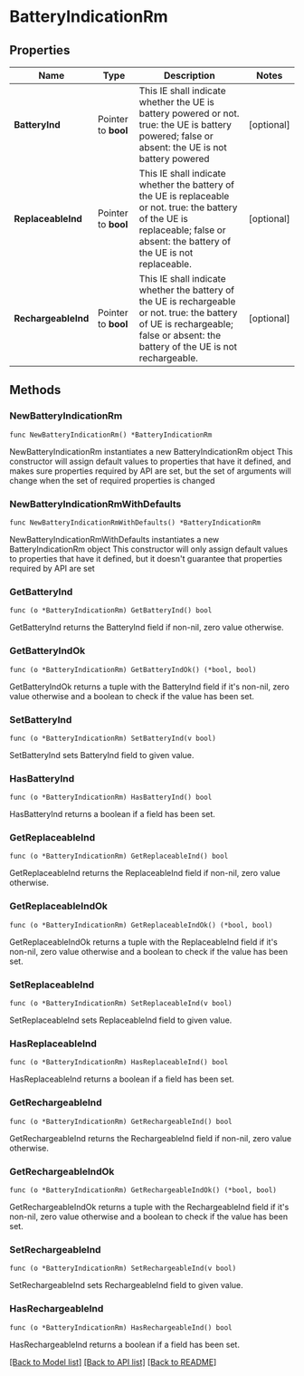 # BatteryIndicationRm

## Properties

Name | Type | Description | Notes
------------ | ------------- | ------------- | -------------
**BatteryInd** | Pointer to **bool** | This IE shall indicate whether the UE is battery powered or not. true: the UE is battery powered; false or absent: the UE is not battery powered  | [optional] 
**ReplaceableInd** | Pointer to **bool** | This IE shall indicate whether the battery of the UE is replaceable or not. true: the battery of the UE is replaceable; false or absent: the battery of the UE is not replaceable.  | [optional] 
**RechargeableInd** | Pointer to **bool** | This IE shall indicate whether the battery of the UE is rechargeable or not. true: the battery of UE is rechargeable; false or absent: the battery of the UE is not rechargeable.  | [optional] 

## Methods

### NewBatteryIndicationRm

`func NewBatteryIndicationRm() *BatteryIndicationRm`

NewBatteryIndicationRm instantiates a new BatteryIndicationRm object
This constructor will assign default values to properties that have it defined,
and makes sure properties required by API are set, but the set of arguments
will change when the set of required properties is changed

### NewBatteryIndicationRmWithDefaults

`func NewBatteryIndicationRmWithDefaults() *BatteryIndicationRm`

NewBatteryIndicationRmWithDefaults instantiates a new BatteryIndicationRm object
This constructor will only assign default values to properties that have it defined,
but it doesn't guarantee that properties required by API are set

### GetBatteryInd

`func (o *BatteryIndicationRm) GetBatteryInd() bool`

GetBatteryInd returns the BatteryInd field if non-nil, zero value otherwise.

### GetBatteryIndOk

`func (o *BatteryIndicationRm) GetBatteryIndOk() (*bool, bool)`

GetBatteryIndOk returns a tuple with the BatteryInd field if it's non-nil, zero value otherwise
and a boolean to check if the value has been set.

### SetBatteryInd

`func (o *BatteryIndicationRm) SetBatteryInd(v bool)`

SetBatteryInd sets BatteryInd field to given value.

### HasBatteryInd

`func (o *BatteryIndicationRm) HasBatteryInd() bool`

HasBatteryInd returns a boolean if a field has been set.

### GetReplaceableInd

`func (o *BatteryIndicationRm) GetReplaceableInd() bool`

GetReplaceableInd returns the ReplaceableInd field if non-nil, zero value otherwise.

### GetReplaceableIndOk

`func (o *BatteryIndicationRm) GetReplaceableIndOk() (*bool, bool)`

GetReplaceableIndOk returns a tuple with the ReplaceableInd field if it's non-nil, zero value otherwise
and a boolean to check if the value has been set.

### SetReplaceableInd

`func (o *BatteryIndicationRm) SetReplaceableInd(v bool)`

SetReplaceableInd sets ReplaceableInd field to given value.

### HasReplaceableInd

`func (o *BatteryIndicationRm) HasReplaceableInd() bool`

HasReplaceableInd returns a boolean if a field has been set.

### GetRechargeableInd

`func (o *BatteryIndicationRm) GetRechargeableInd() bool`

GetRechargeableInd returns the RechargeableInd field if non-nil, zero value otherwise.

### GetRechargeableIndOk

`func (o *BatteryIndicationRm) GetRechargeableIndOk() (*bool, bool)`

GetRechargeableIndOk returns a tuple with the RechargeableInd field if it's non-nil, zero value otherwise
and a boolean to check if the value has been set.

### SetRechargeableInd

`func (o *BatteryIndicationRm) SetRechargeableInd(v bool)`

SetRechargeableInd sets RechargeableInd field to given value.

### HasRechargeableInd

`func (o *BatteryIndicationRm) HasRechargeableInd() bool`

HasRechargeableInd returns a boolean if a field has been set.


[[Back to Model list]](../README.md#documentation-for-models) [[Back to API list]](../README.md#documentation-for-api-endpoints) [[Back to README]](../README.md)


